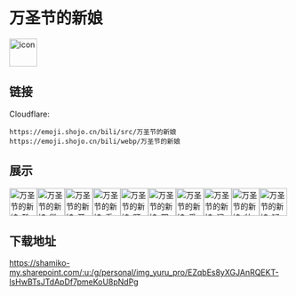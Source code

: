 # 万圣节的新娘
<img src="https://emoji.shojo.cn/bili/src/万圣节的新娘/icon.png" width="50" height="50" alt="icon">

## 链接
Cloudflare:
```
https://emoji.shojo.cn/bili/src/万圣节的新娘
https://emoji.shojo.cn/bili/webp/万圣节的新娘
```
## 展示
<img src="https://emoji.shojo.cn/bili/src/万圣节的新娘/万圣节的新娘-酷.png" width="50" height="50" alt="万圣节的新娘-酷"><img src="https://emoji.shojo.cn/bili/src/万圣节的新娘/万圣节的新娘-微笑.png" width="50" height="50" alt="万圣节的新娘-微笑"><img src="https://emoji.shojo.cn/bili/src/万圣节的新娘/万圣节的新娘-开心.png" width="50" height="50" alt="万圣节的新娘-开心"><img src="https://emoji.shojo.cn/bili/src/万圣节的新娘/万圣节的新娘-看.png" width="50" height="50" alt="万圣节的新娘-看"><img src="https://emoji.shojo.cn/bili/src/万圣节的新娘/万圣节的新娘-盯.png" width="50" height="50" alt="万圣节的新娘-盯"><img src="https://emoji.shojo.cn/bili/src/万圣节的新娘/万圣节的新娘-邪魅一笑.png" width="50" height="50" alt="万圣节的新娘-邪魅一笑"><img src="https://emoji.shojo.cn/bili/src/万圣节的新娘/万圣节的新娘-爱的凝视.png" width="50" height="50" alt="万圣节的新娘-爱的凝视"><img src="https://emoji.shojo.cn/bili/src/万圣节的新娘/万圣节的新娘-闪亮登场.png" width="50" height="50" alt="万圣节的新娘-闪亮登场"><img src="https://emoji.shojo.cn/bili/src/万圣节的新娘/万圣节的新娘-帅气.png" width="50" height="50" alt="万圣节的新娘-帅气"><img src="https://emoji.shojo.cn/bili/src/万圣节的新娘/万圣节的新娘-疑惑.png" width="50" height="50" alt="万圣节的新娘-疑惑">

## 下载地址

https://shamiko-my.sharepoint.com/:u:/g/personal/img_yuru_pro/EZqbEs8yXGJAnRQEKT-lsHwBTsJTdApDf7pmeKoU8pNdPg